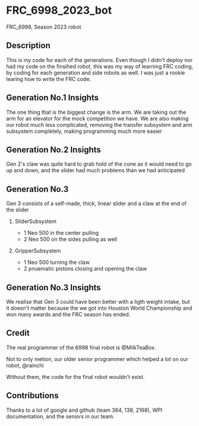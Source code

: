 # FRC_6998_2023_bot
 FRC_6998, Season 2023 robot

## Description
This is my code for each of the generations. Even though I didn't deploy nor had my code on the finsihed robot, this was my way of learning FRC coding, by coding for each generation and side robots as well. I was just a rookie learing how to write the FRC code.

## Generation No.1 Insights
The one thing that is the biggest change is the arm. We are taking out the arm for an elevator for the mock competition we have. We are also making our robot much less complicated, removing the transfer subsystem and arm subsystem completely, making programming much more easier

## Generation No.2 Insights
Gen 2's claw was quite hard to grab hold of the cone as it would need to go up and down, and the slider had much problems than we had anticipated
 
## Generation No.3
Gen 3 consists of a self-made, thick, linear slider and a claw at the end of the slider

1. SliderSubsystem
   - 1 Neo 500 in the center pulling 
   - 2 Neo 500 on the sides pulling as well

2. GripperSubsystem
   - 1 Neo 500 turning the claw
   - 2 pnuematic pistons closing and opening the claw

## Generation No.3 Insights
We realise that Gen 3 could have been better with a ligth weight intake, but it doesn't matter because the we got into Houston World Championship and won many awards and the FRC season has ended.

## Credit
The real programmer of the 6998 final robot is @MilkTeaBox.

Not to only metion, our older senior programmer which helped a lot on our robot, @rainchi

Without them, the code for the final robot wouldn't exist.

## Contributions
Thanks to a lot of google and github (team 364, 138, 2168), WPI documentation, and the seniors in our team.

  